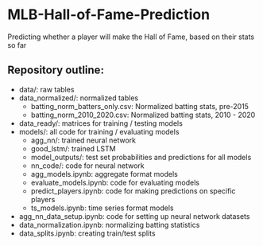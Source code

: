 # MLB-Hall-of-Fame-Prediction
Predicting whether a player will make the Hall of Fame, based on their stats so far

## Repository outline:
* data/: raw tables
* data_normalized/: normalized tables
  * batting_norm_batters_only.csv: Normalized batting stats, pre-2015
  * batting_norm_2010_2020.csv: Normalized batting stats, 2010 - 2020
* data_ready/: matrices for training / testing models
* models/: all code for training / evaluating models
  * agg_nn/: trained neural network
  * good_lstm/: trained LSTM
  * model_outputs/: test set probabilities and predictions for all models
  * nn_code/: code for neural network
  * agg_models.ipynb: aggregate format models
  * evaluate_models.ipynb: code for evaluating models
  * predict_players.ipynb: code for making predictions on specific players
  * ts_models.ipynb: time series format models
 * agg_nn_data_setup.ipynb: code for setting up neural network datasets
 * data_normalization.ipynb: normalizing batting statistics
 * data_splits.ipynb: creating train/test splits 
